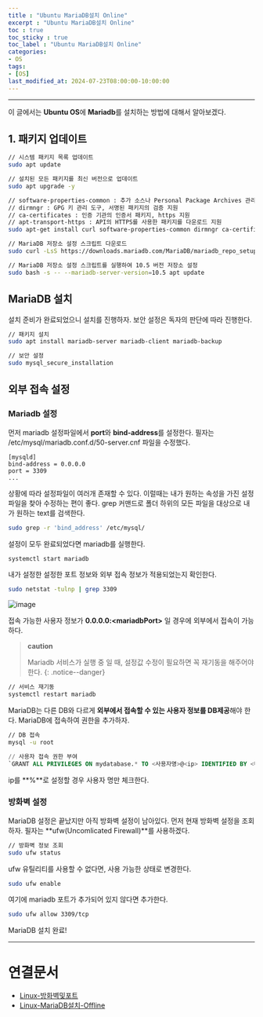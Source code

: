 ```yaml
---
title : "Ubuntu MariaDB설치 Online"
excerpt : "Ubuntu MariaDB설치 Online"
toc : true
toc_sticky : true
toc_label : "Ubuntu MariaDB설치 Online"
categories:
- OS
tags:
- [OS]
last_modified_at: 2024-07-23T08:00:00-10:00:00
---
```

  
---
  
 이 글에서는 **Ubuntu OS**에 **Mariadb**를 설치하는 방법에 대해서 알아보겠다.
  
## 1. 패키지 업데이트
  
```bash
// 시스템 패키지 목록 업데이트
sudo apt update

// 설치된 모든 패키지를 최신 버전으로 업데이트
sudo apt upgrade -y

// software-properties-common : 추가 소스나 Personal Package Archives 관리도구
// dirmngr : GPG 키 관리 도구, 서명된 패키지의 검증 지원
// ca-certificates : 인증 기관의 인증서 패키지, https 지원
// apt-transport-https : API의 HTTPS를 사용한 패키지를 다운로드 지원
sudo apt-get install curl software-properties-common dirmngr ca-certificates apt-transport-https -y 

// MariaDB 저장소 설정 스크립트 다운로드
sudo curl -LsS https://downloads.mariadb.com/MariaDB/mariadb_repo_setup 

// MariaDB 저장소 설정 스크립트를 실행하여 10.5 버전 저장소 설정
sudo bash -s -- --mariadb-server-version=10.5 apt update
```
  
## MariaDB 설치
 설치 준비가 완료되었으니 설치를 진행하자. 보안 설정은 독자의 판단에 따라 진행한다.
  
```bash
// 패키지 설치
sudo apt install mariadb-server mariadb-client mariadb-backup

// 보안 설정
sudo mysql_secure_installation
```
  
## 외부 접속 설정
  
### Mariadb 설정
 먼저 mariadb 설정파일에서 **port**와 **bind-address**를 설정한다. 필자는 /etc/mysql/mariadb.conf.d/50-server.cnf 파일을 수정했다. 

```
[mysqld]
bind-address = 0.0.0.0
port = 3309
...
```

 상황에 따라 설정파일이 여러개 존재할 수 있다. 이럴때는 내가 원하는 속성을 가진 설정파일을 찾아 수정하는 편이 좋다. grep 커맨드로 폴더 하위의 모든 파일을 대상으로 내가 원하는 text를 검색한다.
  
``` bash
sudo grep -r 'bind_address' /etc/mysql/
```

 설정이 모두 완료되었다면 mariadb를 실행한다.
  
```bash
systemctl start mariadb
```

 내가 설정한 설정한 포트 정보와 외부 접속 정보가 적용되었는지 확인한다.
  
```bash
sudo netstat -tulnp | grep 3309
```
  
![image](../../assets/images/MariaDBServiceResult.png)

 접속 가능한 사용자 정보가 **0.0.0.0:\<mariadbPort\>** 일 경우에 외부에서 접속이 가능하다.

> **caution**
>
> Mariadb 서비스가 실행 중 일 때,  설정값 수정이 필요하면 꼭 재기동을 해주어야 한다. 
{: .notice--danger}  
  
```bash
// 서비스 재기동
systemctl restart mariadb
```

 MariaDB는 다른 DB와 다르게 **외부에서 접속할 수 있는 사용자 정보를 DB제공**해야 한다. MariaDB에 접속하여 권한을 추가하자.
  
```bash
// DB 접속
mysql -u root
```
  
```sql
// 사용자 접속 권한 부여
`GRANT ALL PRIVILEGES ON mydatabase.* TO <사용자명>@<ip> IDENTIFIED BY <비밀번호>; FLUSH PRIVILEGES;`
```

 ip를 **%**로 설정할 경우 사용자 명만 체크한다.
  
### 방화벽 설정
 MariaDB 설정은 끝났지만 아직 방화벽 설정이 남아있다. 먼저 현재 방화벽 설정을 조회하자. 필자는 **ufw(Uncomlicated Firewall)**를 사용하겠다.
  
```bash
// 방화벽 정보 조회
sudo ufw status
```

 ufw 유틸리티를 사용할 수 없다면, 사용 가능한 상태로 변경한다.
  
```bash
sudo ufw enable
```

 여기에 mariadb 포트가 추가되어 있지 않다면 추가한다.
  
```bash
sudo ufw allow 3309/tcp
```

 MariaDB 설치 완료!

---
  
# 연결문서
- [Linux-방화벽및포트](../../os/os-Linux-방화벽및포트)
- [Linux-MariaDB설치-Offline](../../os/os-Linux-MariaDB설치-Offline)